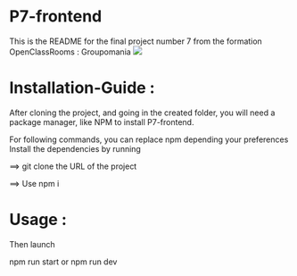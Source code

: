 # P7-frontend

This is the README for the final project number 7 from the formation OpenClassRooms : Groupomania
<img src="https://projet-7.dev-web.fr/assets/logo/logo.png">

# Installation-Guide :
After cloning the project, and going in the created folder, you will need a package manager, like NPM to install P7-frontend.

For following commands, you can replace npm depending your preferences Install the dependencies by running 

==> git clone the URL of the project

==> Use npm i 

# Usage :
Then launch

npm run start
or 
npm run dev

